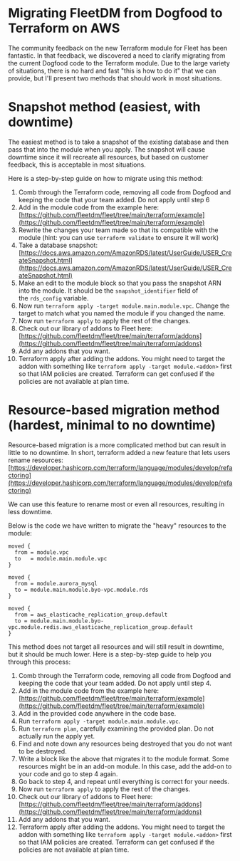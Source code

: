 # Migrating FleetDM from Dogfood to Terraform on AWS

The community feedback on the new Terraform module for Fleet has been fantastic. In that feedback, we discovered a need to clarify migrating from the current Dogfood code to the Terraform module. Due to the large variety of situations, there is no hard and fast "this is how to do it" that we can provide, but I'll present two methods that should work in most situations.

# Snapshot method (easiest, with downtime)

The easiest method is to take a snapshot of the existing database and then pass that into the module when you apply. The snapshot will cause downtime since it will recreate all resources, but based on customer feedback, this is acceptable in most situations.

Here is a step-by-step guide on how to migrate using this method:

1.  Comb through the Terraform code, removing all code from Dogfood and keeping the code that your team added. Do not apply until step 6
2.  Add in the module code from the example here: [https://github.com/fleetdm/fleet/tree/main/terraform/example](https://github.com/fleetdm/fleet/tree/main/terraform/example)
3.  Rewrite the changes your team made so that its compatible with the module (hint: you can use `terraform validate` to ensure it will work)
4.  Take a database snapshot: [https://docs.aws.amazon.com/AmazonRDS/latest/UserGuide/USER_CreateSnapshot.html](https://docs.aws.amazon.com/AmazonRDS/latest/UserGuide/USER_CreateSnapshot.html)
5.  Make an edit to the module block so that you pass the snapshot ARN into the module. It should be the `snapshot_identifier` field of the `rds_config` variable.
6.  Now run `terraform apply -target module.main.module.vpc`. Change the target to match what you named the module if you changed the name.
7.  Now run `terraform apply` to apply the rest of the changes.
8.  Check out our library of addons to Fleet here: [https://github.com/fleetdm/fleet/tree/main/terraform/addons](https://github.com/fleetdm/fleet/tree/main/terraform/addons)
9.  Add any addons that you want.
10.  Terraform apply after adding the addons. You might need to target the addon with something like `terraform apply -target module.<addon>` first so that IAM policies are created. Terraform can get confused if the policies are not available at plan time.

# Resource-based migration method (hardest, minimal to no downtime)

Resource-based migration is a more complicated method but can result in little to no downtime. In short, terraform added a new feature that lets users rename resources: [https://developer.hashicorp.com/terraform/language/modules/develop/refactoring](https://developer.hashicorp.com/terraform/language/modules/develop/refactoring)

We can use this feature to rename most or even all resources, resulting in less downtime.

Below is the code we have written to migrate the "heavy" resources to the module:

```
moved {
  from = module.vpc
  to   = module.main.module.vpc
}

moved {
  from = module.aurora_mysql
  to = module.main.module.byo-vpc.module.rds
}

moved {
  from = aws_elasticache_replication_group.default
  to = module.main.module.byo-vpc.module.redis.aws_elasticache_replication_group.default
}
```

This method does not target all resources and will still result in downtime, but it should be much lower. Here is a step-by-step guide to help you through this process:

1.  Comb through the Terraform code, removing all code from Dogfood and keeping the code that your team added. Do not apply until step 4.
2.  Add in the module code from the example here: [https://github.com/fleetdm/fleet/tree/main/terraform/example](https://github.com/fleetdm/fleet/tree/main/terraform/example)
3.  Add in the provided code anywhere in the code base.
4.  Run `terraform apply -target module.main.module.vpc`.
5.  Run `terraform plan`, carefully examining the provided plan. Do not actually run the apply yet.
6.  Find and note down any resources being destroyed that you do not want to be destroyed.
7.  Write a block like the above that migrates it to the module format. Some resources might be in an add-on module. In this case, add the add-on to your code and go to step 4 again.
8.  Go back to step 4, and repeat until everything is correct for your needs.
9.  Now run `terraform apply` to apply the rest of the changes.
10.  Check out our library of addons to Fleet here: [https://github.com/fleetdm/fleet/tree/main/terraform/addons](https://github.com/fleetdm/fleet/tree/main/terraform/addons)
11.  Add any addons that you want.
12.  Terraform apply after adding the addons. You might need to target the addon with something like `terraform apply -target module.<addon>` first so that IAM policies are created. Terraform can get confused if the policies are not available at plan time.

